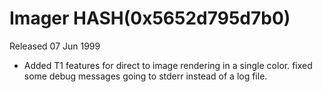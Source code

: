 # Imager HASH(0x5652d795d7b0)

Released 07 Jun 1999

- Added T1 features for direct to image rendering in   a single color.  fixed some debug messages going to   stderr instead of a log file.